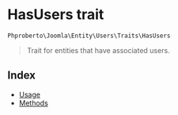 # HasUsers trait

`Phproberto\Joomla\Entity\Users\Traits\HasUsers`

> Trait for entities that have associated users.

## Index  

* [Usage](#usage)
* [Methods](#methods)

